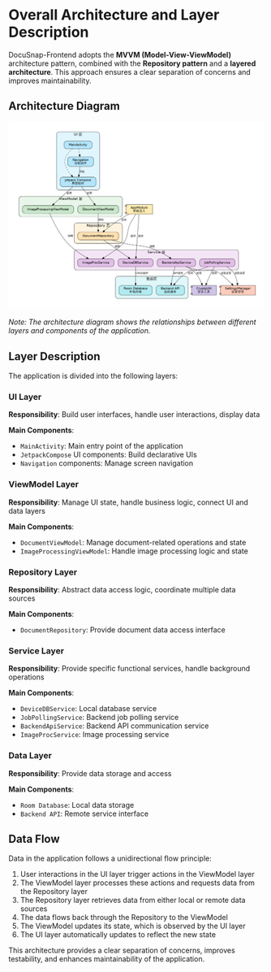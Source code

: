 # Overall Architecture and Layer Description

DocuSnap-Frontend adopts the **MVVM (Model-View-ViewModel)** architecture pattern, combined with the **Repository pattern** and a **layered architecture**. This approach ensures a clear separation of concerns and improves maintainability.

## Architecture Diagram

![Overall Architecture](../images/overall_architecture.png)

*Note: The architecture diagram shows the relationships between different layers and components of the application.*

## Layer Description

The application is divided into the following layers:

### UI Layer

**Responsibility**: Build user interfaces, handle user interactions, display data

**Main Components**:
- `MainActivity`: Main entry point of the application
- `JetpackCompose` UI components: Build declarative UIs
- `Navigation` components: Manage screen navigation

### ViewModel Layer

**Responsibility**: Manage UI state, handle business logic, connect UI and data layers

**Main Components**:
- `DocumentViewModel`: Manage document-related operations and state
- `ImageProcessingViewModel`: Handle image processing logic and state

### Repository Layer

**Responsibility**: Abstract data access logic, coordinate multiple data sources

**Main Components**:
- `DocumentRepository`: Provide document data access interface

### Service Layer

**Responsibility**: Provide specific functional services, handle background operations

**Main Components**:
- `DeviceDBService`: Local database service
- `JobPollingService`: Backend job polling service
- `BackendApiService`: Backend API communication service
- `ImageProcService`: Image processing service

### Data Layer

**Responsibility**: Provide data storage and access

**Main Components**:
- `Room Database`: Local data storage
- `Backend API`: Remote service interface

## Data Flow

Data in the application follows a unidirectional flow principle:

1. User interactions in the UI layer trigger actions in the ViewModel layer
2. The ViewModel layer processes these actions and requests data from the Repository layer
3. The Repository layer retrieves data from either local or remote data sources
4. The data flows back through the Repository to the ViewModel
5. The ViewModel updates its state, which is observed by the UI layer
6. The UI layer automatically updates to reflect the new state

This architecture provides a clear separation of concerns, improves testability, and enhances maintainability of the application.